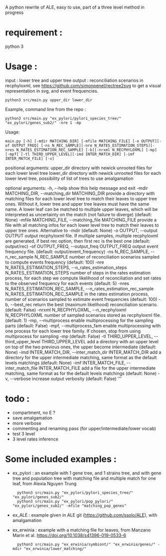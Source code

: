 A python rewrite of ALE, easy to use, part of a three level method in progress

# requirement : 
python 3

# Usage : 

input : lower tree and upper tree
output : reconciliation scenarios in recphyloxml, see https://github.com/simonpenel/rectree2svg to get a visual representation in svg, and event frequencies.


	python3 src/main.py upper_dir lower_dir
	
Example, command line from the repo :

	python3 src/main.py "ex_pylori/pylori_species_tree/" "ex_pylori/genes_sub2/" -nre 1 -mp

Usage: 


	main.py [-h] [-mdir MATCHING_DIR] [-mfile MATCHING_FILE] [-o OUTPUT][-of OUTPUT_FREQ] [-ns N_REC_SAMPLE][-nre N_RATES_ESTIMATION_STEPS][-nres N_RATES_ESTIMATION_REC_SAMPLE] [-b][-nrxml N_RECPHYLOXML] [-mp] [-mpf] [-tl THIRD_UPPER_LEVEL][-imd INTER_MATCH_DIR] [-imf INTER_MATCH_FILE] [-v] 

positional arguments:
  upper_dir             directory with newick unrooted files for each lower level tree
  lower_dir             directory with newick unrooted files for each lower level tree, possibility of list of trees to use amalgamation

optional arguments:
  -h, --help            show this help message and exit
  -mdir MATCHING_DIR, --matching_dir MATCHING_DIR
                        provide a directory with matching files for each lower
                        level tree to match their leaves to upper tree ones.
                        Without it, lower tree and upper tree leaves must have
                        the same name. A lower leaf can be matched to multiple
                        upper leaves, which will be interpreted as uncertainty
                        on the match (not failure to diverge) (default: None)
  -mfile MATCHING_FILE, --matching_file MATCHING_FILE
                        provide a file with all matching infos for each lower
                        level tree to match their leaves to upper tree ones.
                        Alternative to -mdir (default: None)
  -o OUTPUT, --output OUTPUT
                        output recphyloxml file. If multiple samples, multiple
                        recphyloxml are generated, if best rec option, then
                        first rec is the best one (default: output/rec)
  -of OUTPUT_FREQ, --output_freq OUTPUT_FREQ
                        output event frequency file. (default:
                        output/event_frequency)
  -ns N_REC_SAMPLE, --n_rec_sample N_REC_SAMPLE
                        number of reconciliation scenarios sampled to compute
                        events frequency (default: 100)
  -nre N_RATES_ESTIMATION_STEPS, --n_rates_estimation_steps N_RATES_ESTIMATION_STEPS
                        number of steps in the rates estimation process, for
                        each step we compute likelihood of reconciliation and
                        set rates to the observed frequency for each events
                        (default: 5)
  -nres N_RATES_ESTIMATION_REC_SAMPLE, --n_rates_estimation_rec_sample N_RATES_ESTIMATION_REC_SAMPLE
                        in the rates estimation process, number of scenarios
                        sampled to estimate event frequencies (default: 100)
  -b, --best_rec        return the best (maximum likelihood) reconciliation
                        scenario. (default: False)
  -nrxml N_RECPHYLOXML, --n_recphyloxml N_RECPHYLOXML
                        number of sampled scenarios stored as recphyloxml
                        file. (default: 1)
  -mp, --multiprocess   enable multiprocessing for the sampling parts
                        (default: False)
  -mpf, --multiprocess_fam
                        enable multiprocessing with one process for each lower
                        tree family. If chosen, stop from using multiprocess
                        for sampling -mp (default: False)
  -tl THIRD_UPPER_LEVEL, --third_upper_level THIRD_UPPER_LEVEL
                        add a directory with an upper level on top of the two
                        previous ones, the upper become intermediate (default:
                        None)
  -imd INTER_MATCH_DIR, --inter_match_dir INTER_MATCH_DIR
                        add a directory for the upper intermediate matching,
                        same format as the default levels matchings (default:
                        None)
  -imf INTER_MATCH_FILE, --inter_match_file INTER_MATCH_FILE
                        add a file for the upper intermediate matching, same
                        format as for the default levels matchings (default:
                        None)
  -v, --verbose         increase output verbosity (default: False)
'''



# todo :
	
+ compartment, no E ?	
+ save amalgamation
+ more verbose
+ commenting and renaming pass (for upper/intermediate/lower vocab) 
+ test 3 level
+ 3 level rates inference


# Some included examples :

+ ex_pylori : an example with 1 gene tree, and 1 strains tree, and with gene tree and population tree with matching file and multiple match for one leaf, from Alexia Nguyen Trung
		
		python3 src/main.py "ex_pylori/pylori_species_tree/" "ex_pylori/genes_sub2/"
		python3 src/main.py "ex_pylori/pop_pylori/" "ex_pylori/genes_sub2/" -mfile "matching_pop_genes"
		
		
+ ex_ALE : example given in ALE git (https://github.com/ssolo/ALE), with amalgamation
	
+ ex_erwinia : example with a matching file for leaves, from Manzano Marin et al. https://doi.org/10.1038/s41396-019-0533-6
		
		python3 src/main.py "ex_erwinia/symbiont/" "ex_erwinia/genes/" -mdir "ex_erwinia/lower_matching/"

